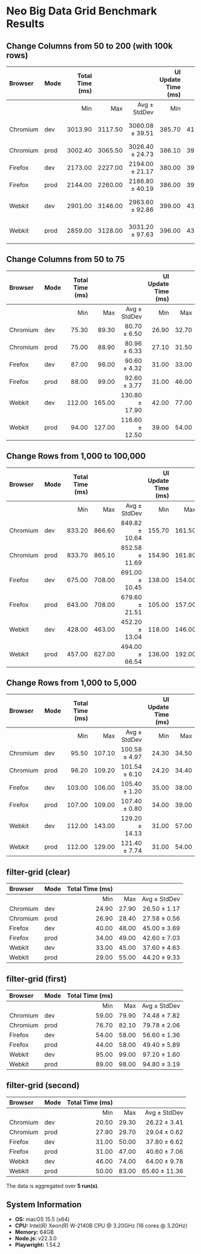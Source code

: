 # Neo Big Data Grid Benchmark Results

## Change Columns from 50 to 200 (with 100k rows)

| Browser | Mode | Total Time (ms) | | | UI Update Time (ms) | | |
| :--- | :--- | ---: | ---: | ---: | ---: | ---: | ---: |
| | | Min | Max | Avg ± StdDev | Min | Max | Avg ± StdDev |
| Chromium | dev | 3013.90 | 3117.50 | 3060.08 ± 39.51 | 385.70 | 410.90 | 400.62 ± 10.91 |
| Chromium | prod | 3002.40 | 3065.50 | 3026.40 ± 24.73 | 386.10 | 399.00 | 393.02 ± 4.71 |
| Firefox | dev | 2173.00 | 2227.00 | 2194.00 ± 21.17 | 380.00 | 399.00 | 391.60 ± 7.09 |
| Firefox | prod | 2144.00 | 2260.00 | 2186.80 ± 40.19 | 386.00 | 398.00 | 390.60 ± 4.41 |
| Webkit | dev | 2901.00 | 3146.00 | 2963.60 ± 92.86 | 399.00 | 432.00 | 413.80 ± 11.86 |
| Webkit | prod | 2859.00 | 3128.00 | 3031.20 ± 97.63 | 396.00 | 434.00 | 412.60 ± 13.23 |

## Change Columns from 50 to 75

| Browser | Mode | Total Time (ms) | | | UI Update Time (ms) | | |
| :--- | :--- | ---: | ---: | ---: | ---: | ---: | ---: |
| | | Min | Max | Avg ± StdDev | Min | Max | Avg ± StdDev |
| Chromium | dev | 75.30 | 89.30 | 80.70 ± 6.50 | 26.90 | 32.70 | 29.94 ± 2.03 |
| Chromium | prod | 75.00 | 88.90 | 80.96 ± 6.33 | 27.10 | 31.50 | 28.76 ± 1.96 |
| Firefox | dev | 87.00 | 98.00 | 90.60 ± 4.32 | 31.00 | 33.00 | 31.80 ± 0.75 |
| Firefox | prod | 88.00 | 99.00 | 92.60 ± 3.77 | 31.00 | 46.00 | 34.80 ± 5.64 |
| Webkit | dev | 112.00 | 165.00 | 130.80 ± 17.90 | 42.00 | 77.00 | 56.00 ± 11.59 |
| Webkit | prod | 94.00 | 127.00 | 116.60 ± 12.50 | 39.00 | 54.00 | 47.00 ± 6.23 |

## Change Rows from 1,000 to 100,000

| Browser | Mode | Total Time (ms) | | | UI Update Time (ms) | | |
| :--- | :--- | ---: | ---: | ---: | ---: | ---: | ---: |
| | | Min | Max | Avg ± StdDev | Min | Max | Avg ± StdDev |
| Chromium | dev | 833.20 | 866.60 | 849.82 ± 10.64 | 155.70 | 161.50 | 159.78 ± 2.10 |
| Chromium | prod | 833.70 | 865.10 | 852.58 ± 11.69 | 154.90 | 161.80 | 158.14 ± 2.37 |
| Firefox | dev | 675.00 | 708.00 | 691.00 ± 10.45 | 138.00 | 154.00 | 144.80 ± 5.84 |
| Firefox | prod | 643.00 | 708.00 | 679.60 ± 21.51 | 105.00 | 157.00 | 133.00 ± 16.72 |
| Webkit | dev | 428.00 | 463.00 | 452.20 ± 13.04 | 118.00 | 146.00 | 135.80 ± 9.72 |
| Webkit | prod | 457.00 | 627.00 | 494.00 ± 66.54 | 136.00 | 192.00 | 152.80 ± 20.86 |

## Change Rows from 1,000 to 5,000

| Browser | Mode | Total Time (ms) | | | UI Update Time (ms) | | |
| :--- | :--- | ---: | ---: | ---: | ---: | ---: | ---: |
| | | Min | Max | Avg ± StdDev | Min | Max | Avg ± StdDev |
| Chromium | dev | 95.50 | 107.10 | 100.58 ± 4.97 | 24.30 | 34.50 | 27.18 ± 3.77 |
| Chromium | prod | 96.20 | 109.20 | 101.54 ± 6.10 | 24.20 | 34.40 | 27.10 ± 3.78 |
| Firefox | dev | 103.00 | 106.00 | 105.40 ± 1.20 | 35.00 | 38.00 | 36.40 ± 1.36 |
| Firefox | prod | 107.00 | 109.00 | 107.40 ± 0.80 | 34.00 | 39.00 | 37.20 ± 1.72 |
| Webkit | dev | 112.00 | 143.00 | 129.20 ± 14.13 | 31.00 | 57.00 | 46.00 ± 11.88 |
| Webkit | prod | 112.00 | 129.00 | 121.40 ± 7.74 | 31.00 | 54.00 | 43.40 ± 9.91 |

## filter-grid (clear)

| Browser | Mode | Total Time (ms) | | |
| :--- | :--- | ---: | ---: | ---: |
| | | Min | Max | Avg ± StdDev |
| Chromium | dev | 24.90 | 27.90 | 26.50 ± 1.17 |
| Chromium | prod | 26.90 | 28.40 | 27.58 ± 0.56 |
| Firefox | dev | 40.00 | 48.00 | 45.00 ± 3.69 |
| Firefox | prod | 34.00 | 49.00 | 42.60 ± 7.03 |
| Webkit | dev | 33.00 | 45.00 | 37.60 ± 4.63 |
| Webkit | prod | 29.00 | 55.00 | 44.20 ± 9.33 |

## filter-grid (first)

| Browser | Mode | Total Time (ms) | | |
| :--- | :--- | ---: | ---: | ---: |
| | | Min | Max | Avg ± StdDev |
| Chromium | dev | 59.00 | 79.90 | 74.48 ± 7.82 |
| Chromium | prod | 76.70 | 82.10 | 79.78 ± 2.06 |
| Firefox | dev | 54.00 | 58.00 | 56.60 ± 1.36 |
| Firefox | prod | 44.00 | 58.00 | 49.40 ± 5.89 |
| Webkit | dev | 95.00 | 99.00 | 97.20 ± 1.60 |
| Webkit | prod | 89.00 | 98.00 | 94.80 ± 3.19 |

## filter-grid (second)

| Browser | Mode | Total Time (ms) | | |
| :--- | :--- | ---: | ---: | ---: |
| | | Min | Max | Avg ± StdDev |
| Chromium | dev | 20.50 | 29.30 | 26.22 ± 3.41 |
| Chromium | prod | 27.90 | 29.70 | 29.04 ± 0.62 |
| Firefox | dev | 31.00 | 50.00 | 37.80 ± 6.62 |
| Firefox | prod | 31.00 | 47.00 | 40.60 ± 7.06 |
| Webkit | dev | 46.00 | 74.00 | 64.00 ± 9.78 |
| Webkit | prod | 50.00 | 83.00 | 65.60 ± 11.36 |



The data is aggregated over **5 run(s)**.

## System Information
* **OS:** macOS 15.5 (x64)
* **CPU:** Intel(R) Xeon(R) W-2140B CPU @ 3.20GHz (16 cores @ 3.2GHz)
* **Memory:** 64GB
* **Node.js:** v22.3.0
* **Playwright:** 1.54.2

